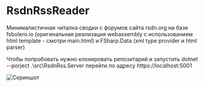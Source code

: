 # RsdnRssReader
Минималистичная читалка сводки с форумов сайта rsdn.org
на базе fsbolero.io (оригинальная реализация webassembly с использованием html template - смотри main.html)
и FSharp.Data (xml type provider и html parser)

Чтобы попробовать нужно клонировать репозитарий
и запустить dotnet --porject .\src\RsdnRss.Server
перейти по адресу https://localhost:5001

![Скриншот]("Screenshot.jpg" "Пример")